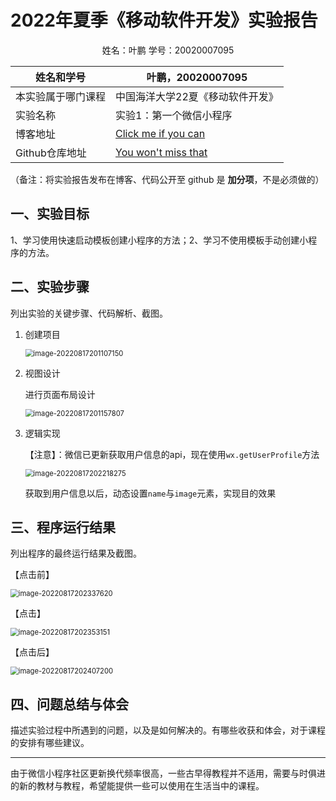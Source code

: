 # 2022年夏季《移动软件开发》实验报告



<center>姓名：叶鹏  学号：20020007095</center>

| 姓名和学号         | 叶鹏，20020007095                                            |
| ------------------ | ------------------------------------------------------------ |
| 本实验属于哪门课程 | 中国海洋大学22夏《移动软件开发》                             |
| 实验名称           | 实验1：第一个微信小程序                                      |
| 博客地址           | [Click me if you can](www.existoT01.top)                     |
| Github仓库地址     | [You won't miss that](https://github.com/ExistoT01/mobileSoftwareDesign-lab1) |

（备注：将实验报告发布在博客、代码公开至 github 是 **加分项**，不是必须做的）



## **一、实验目标**

1、学习使用快速启动模板创建小程序的方法；2、学习不使用模板手动创建小程序的方法。



## 二、实验步骤

列出实验的关键步骤、代码解析、截图。

1. 创建项目

   <img src="https://expicture.oss-cn-beijing.aliyuncs.com/img/202208172035551.png" alt="image-20220817201107150" style="zoom:80%;" />

2. 视图设计

   进行页面布局设计

   <img src="https://expicture.oss-cn-beijing.aliyuncs.com/img/202208172035552.png" alt="image-20220817201157807" style="zoom:80%;" />

3. 逻辑实现

   【注意】：微信已更新获取用户信息的api，现在使用`wx.getUserProfile`方法

   <img src="https://expicture.oss-cn-beijing.aliyuncs.com/img/202208172035553.png" alt="image-20220817202218275" style="zoom:80%;" />

   获取到用户信息以后，动态设置`name`与`image`元素，实现目的效果



## 三、程序运行结果

列出程序的最终运行结果及截图。

【点击前】

<img src="https://expicture.oss-cn-beijing.aliyuncs.com/img/202208172035554.png" alt="image-20220817202337620" style="zoom:80%;" />

【点击】

<img src="https://expicture.oss-cn-beijing.aliyuncs.com/img/202208172035555.png" alt="image-20220817202353151" style="zoom:80%;" />

【点击后】

<img src="https://expicture.oss-cn-beijing.aliyuncs.com/img/202208172035556.png" alt="image-20220817202407200" style="zoom:80%;" />

## 四、问题总结与体会

描述实验过程中所遇到的问题，以及是如何解决的。有哪些收获和体会，对于课程的安排有哪些建议。

-----------

由于微信小程序社区更新换代频率很高，一些古早得教程并不适用，需要与时俱进的新的教材与教程，希望能提供一些可以使用在生活当中的课程。
